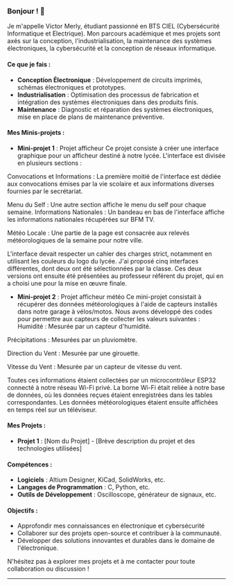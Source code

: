 ### Bonjour ! 👋

Je m'appelle Victor Merly, étudiant passionné en BTS CIEL (Cybersécurité Informatique et Electrique). Mon parcours académique et mes projets sont axés sur la conception, l'industrialisation, la maintenance des systèmes électroniques, la cybersécurité et la conception de réseaux informatique.

#### Ce que je fais :
- **Conception Électronique** : Développement de circuits imprimés, schémas électroniques et prototypes.
- **Industrialisation** : Optimisation des processus de fabrication et intégration des systèmes électroniques dans des produits finis.
- **Maintenance** : Diagnostic et réparation des systèmes électroniques, mise en place de plans de maintenance préventive.

#### Mes Minis-projets :

- **Mini-projet 1** : Projet afficheur
Ce projet consiste à créer une interface graphique pour un afficheur destiné à notre lycée. L'interface est divisée en plusieurs sections :

Convocations et Informations : La première moitié de l'interface est dédiée aux convocations émises par la vie scolaire et aux informations diverses fournies par le secrétariat.

Menu du Self : Une autre section affiche le menu du self pour chaque semaine.
Informations Nationales : Un bandeau en bas de l'interface affiche les informations nationales récupérées sur BFM TV.

Météo Locale : Une partie de la page est consacrée aux relevés météorologiques de la semaine pour notre ville.

L'interface devait respecter un cahier des charges strict, notamment en utilisant les couleurs du logo du lycée. J'ai proposé cinq interfaces différentes, dont deux ont été sélectionnées par la classe. Ces deux versions ont ensuite été présentées au professeur référent du projet, qui en a choisi une pour la mise en œuvre finale.

- **Mini-projet 2** : Projet afficheur météo
Ce mini-projet consistait à récupérer des données météorologiques à l'aide de capteurs installés dans notre garage à vélos/motos. Nous avons développé des codes pour permettre aux capteurs de collecter les valeurs suivantes :
Humidité : Mesurée par un capteur d'humidité.

Précipitations : Mesurées par un pluviomètre.

Direction du Vent : Mesurée par une girouette.

Vitesse du Vent : Mesurée par un capteur de vitesse du vent.

Toutes ces informations étaient collectées par un microcontrôleur ESP32 connecté à notre réseau Wi-Fi privé. La borne Wi-Fi était reliée à notre base de données, où les données reçues étaient enregistrées dans les tables correspondantes. Les données météorologiques étaient ensuite affichées en temps réel sur un téléviseur.

#### Mes Projets :
- **Projet 1** : [Nom du Projet] - [Brève description du projet et des technologies utilisées]

#### Compétences :
- **Logiciels** : Altium Designer, KiCad, SolidWorks, etc.
- **Langages de Programmation** : C, Python, etc.
- **Outils de Développement** : Oscilloscope, générateur de signaux, etc.

#### Objectifs :
- Approfondir mes connaissances en électronique et cybersécurité
- Collaborer sur des projets open-source et contribuer à la communauté.
- Développer des solutions innovantes et durables dans le domaine de l'électronique.

N'hésitez pas à explorer mes projets et à me contacter pour toute collaboration ou discussion !

---
